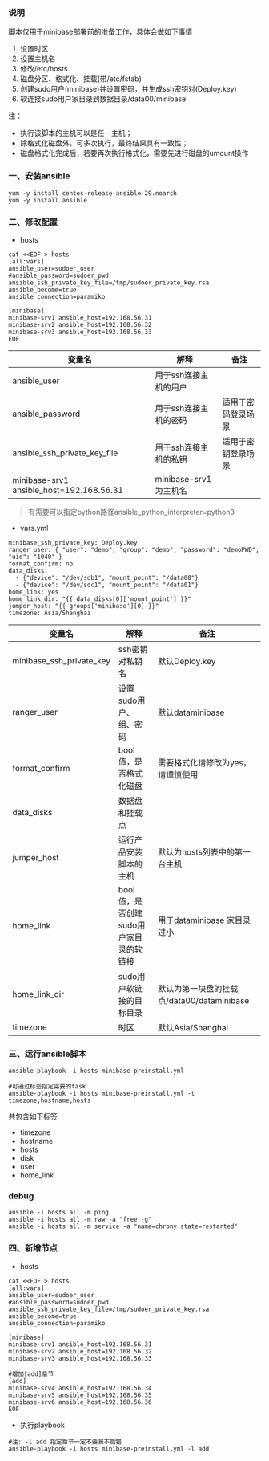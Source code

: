 ### 说明
脚本仅用于minibase部署前的准备工作，具体会做如下事情
1. 设置时区
2. 设置主机名
3. 修改/etc/hosts
4. 磁盘分区、格式化、挂载(带/etc/fstab)
5. 创建sudo用户(minibase)并设置密码，并生成ssh密钥对(Deploy.key)
7. 软连接sudo用户家目录到数据目录/data00/minibase  

注： 
- 执行该脚本的主机可以是任一主机；
- 除格式化磁盘外，可多次执行，最终结果具有一致性；
- 磁盘格式化完成后，若要再次执行格式化，需要先进行磁盘的umount操作




### 一、安装ansible
```
yum -y install centos-release-ansible-29.noarch
yum -y install ansible
```



### 二、修改配置
- hosts
```
cat <<EOF > hosts
[all:vars]
ansible_user=sudoer_user
#ansible_password=sudoer_pwd
ansible_ssh_private_key_file=/tmp/sudoer_private_key.rsa
ansible_become=true
ansible_connection=paramiko

[minibase]
minibase-srv1 ansible_host=192.168.56.31
minibase-srv2 ansible_host=192.168.56.32
minibase-srv3 ansible_host=192.168.56.33
EOF
```
变量名 | 解释 | 备注
---|---|---
ansible_user| 用于ssh连接主机的用户
ansible_password| 用于ssh连接主机的密码| 适用于密码登录场景
ansible_ssh_private_key_file| 用于ssh连接主机的私钥| 适用于密钥登录场景
minibase-srv1 ansible_host=192.168.56.31| minibase-srv1为主机名

> 有需要可以指定python路径ansible_python_interpreter=python3


- vars.yml
```
minibase_ssh_private_key: Deploy.key
ranger_user: { "user": "demo", "group": "demo", "password": "demoPWD", "uid": "1040" }
format_confirm: no
data_disks:
  - {"device": "/dev/sdb1", "mount_point": "/data00"}
  - {"device": "/dev/sdc1", "mount_point": "/data01"}
home_link: yes
home_link_dir: "{{ data_disks[0]['mount_point'] }}"
jumper_host: "{{ groups['minibase'][0] }}"
timezone: Asia/Shanghai
```
变量名 | 解释 | 备注
---|---|---
minibase_ssh_private_key| ssh密钥对私钥名| 默认Deploy.key|
ranger_user| 设置sudo用户、组、密码| 默认dataminibase|
format_confirm| bool值，是否格式化磁盘| 需要格式化请修改为yes，请谨慎使用|
data_disks| 数据盘和挂载点| |
jumper_host| 运行产品安装脚本的主机| 默认为hosts列表中的第一台主机|
home_link| bool值，是否创建sudo用户家目录的软链接| 用于dataminibase 家目录过小|
home_link_dir| sudo用户软链接的目标目录| 默认为第一块盘的挂载点/data00/dataminibase|
timezone| 时区| 默认Asia/Shanghai|



### 三、运行ansible脚本
```
ansible-playbook -i hosts minibase-preinstall.yml
```
```
#可通过标签指定需要的task
ansible-playbook -i hosts minibase-preinstall.yml -t timezone,hostname,hosts
```
共包含如下标签  
- timezone
- hostname
- hosts
- disk
- user
- home_link



### debug
```
ansible -i hosts all -m ping
ansible -i hosts all -m raw -a "free -g"
ansible -i hosts all -m service -a "name=chrony state=restarted"
```



### 四、新增节点
- hosts
```
cat <<EOF > hosts
[all:vars]
ansible_user=sudoer_user
#ansible_password=sudoer_pwd
ansible_ssh_private_key_file=/tmp/sudoer_private_key.rsa
ansible_become=true
ansible_connection=paramiko

[minibase]
minibase-srv1 ansible_host=192.168.56.31
minibase-srv2 ansible_host=192.168.56.32
minibase-srv3 ansible_host=192.168.56.33

#增加[add]章节
[add]
minibase-srv4 ansible_host=192.168.56.34
minibase-srv5 ansible_host=192.168.56.35
minibase-srv6 ansible_host=192.168.56.36
EOF
```
- 执行playbook
```
#注: -l add 指定章节一定不要漏不能错
ansible-playbook -i hosts minibase-preinstall.yml -l add
```

